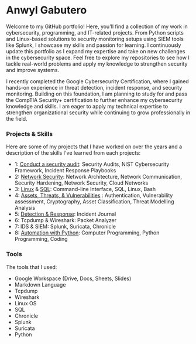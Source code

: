 # Anwyl Gabutero
Welcome to my GitHub portfolio! Here, you'll find a collection of my work in cybersecurity, programming, and IT-related projects. From Python scripts and Linux-based solutions to security monitoring setups using SIEM tools like Splunk, I showcase my skills and passion for learning. I continuously update this portfolio as I expand my expertise and take on new challenges in the cybersecurity space. Feel free to explore my repositories to see how I tackle real-world problems and apply my knowledge to strengthen security and improve systems.

I recently completed the Google Cybersecurity Certification, where I gained hands-on experience in threat detection, incident response, and security monitoring. Building on this foundation, I am planning to study for and pass the CompTIA Security+ certification to further enhance my cybersecurity knowledge and skills. I am eager to apply my technical expertise to strengthen organizational security while continuing to grow professionally in the field.

### Projects & Skills
Here are some of my projects that I have worked on over the years and a description of the skills I've learned from each projects:

* 1: <a href="https://github.com/anwylg/Conduct-a-Security-Audit">Conduct a security audit</a>: Security Audits, NIST Cybersecurity Framework, Incident Response Playbooks
* 2: <a href="https://github.com/anwylg/Network-Security">Network Security</a>: Network Architecture, Network Communication, Security Hardening, Network Security, Cloud Networks
* 3: <a href="https://github.com/anwylg/Linux-SQL/blob/main/File%20Permissions%20Project.pdf">Linux</a> & <a href="https://github.com/anwylg/Linux-SQL">SQL</a>: Command-line Interface, SQL, Linux, Bash
* 4: <a href="https://github.com/anwylg/Assets-Threats-Vulnerabilities">Assets, Threats, & Vulnerabilities</a> : Authentication,  Vulnerability assessment, Cryptography, Asset Classification, Threat Modelling Analysis
* 5: <a href="https://github.com/anwylg/Detection-Response">Detection & Response</a>: Incident Journal
* 6: Tcpdump & Wireshark: Packet Analyzer
* 7: IDS & SIEM: Splunk, Suricata, Chronicle
* 8: <a href="https://github.com/anwylg/Automation-with-Python">Automation with Python</a>: Computer Programming, Python Programming, Coding

### Tools 
The tools that I used: 
* Google Workspace (Drive, Docs, Sheets, Slides)
* Markdown Language 
* Tcpdump
* Wireshark
* Linux OS
* SQL
* Chronicle
* Splunk
* Suricata
* Python 

